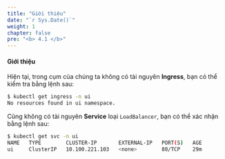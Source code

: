 ```yaml
---
title: "Giới thiệu"
date: "`r Sys.Date()`"
weight: 1
chapter: false
pre: "<b> 4.1 </b>"
---
```


#### Giới thiệu

Hiện tại, trong cụm của chúng ta không có tài nguyên **Ingress**, bạn có thể kiểm tra bằng lệnh sau:

```bash expectError=true
$ kubectl get ingress -n ui
No resources found in ui namespace.
```

Cũng không có tài nguyên **Service** loại `LoadBalancer`, bạn có thể xác nhận bằng lệnh sau:

```bash
$ kubectl get svc -n ui
NAME   TYPE        CLUSTER-IP       EXTERNAL-IP   PORT(S)   AGE
ui     ClusterIP   10.100.221.103   <none>        80/TCP    29m
```

